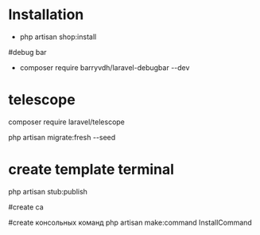 # Installation

- php artisan shop:install

#debug bar

- composer require barryvdh/laravel-debugbar --dev

# telescope

composer require laravel/telescope

php artisan migrate:fresh --seed

# create template terminal

php artisan stub:publish

#create ca

#create консольных команд
php artisan make:command InstallCommand


